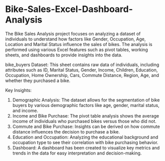 # Bike-Sales-Excel-Dashboard-Analysis
The Bike Sales Analysis project focuses on analyzing a dataset of individuals to understand how factors like Gender, Occupation, Age, Location and Marital Status influence the sales of bikes. 
 The analysis is performed using various Excel features such as pivot tables, working sheets, and dashboards to provide insights into the data.

bike_buyers Dataset: This sheet contains raw data of individuals, including attributes such as ID, Marital Status, Gender, Income, Children, Education, Occupation, Home Ownership, Cars, Commute Distance, Region, Age, and whether they purchased a bike.

Key Insights:
1.	Demographic Analysis: The dataset allows for the segmentation of bike buyers by various demographic factors like age, gender, marital status, and income.
2.	Income and Bike Purchase: The pivot table analysis shows the average income of individuals who purchased bikes versus those who did not.
3.	Commute and Bike Purchase: Insights can be derived on how commute distance influences the decision to purchase a bike.
4.	Education and Occupation: Analyzing the educational background and occupation type to see their correlation with bike purchasing behavior.
5.	Dashboard: A dashboard has been created to visualize key metrics and trends in the data for easy interpretation and decision-making.

